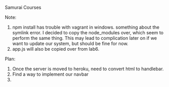 Samurai Courses

Note:
1. npm install has trouble with vagrant in windows.  something about the symlink error.
	I decided to copy the node_modules over, which seem to perform the same thing.
	This may lead to complication later on if we want to update our system, but
	should be fine for now.
2. app.js will also be copied over from lab6.

Plan:
1. Once the server is moved to heroku, need to convert
html to handlebar.
2. Find a way to implement our navbar
3. 